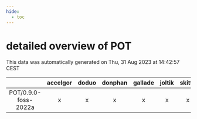 ```yaml
---
hide:
  - toc
---
```


detailed overview of POT
========================


This data was automatically generated on Thu, 31 Aug 2023 at 14:42:57 CEST  

| |accelgor|doduo|donphan|gallade|joltik|skitty|swalot|victini|
| :---: | :---: | :---: | :---: | :---: | :---: | :---: | :---: | :---: |
|POT/0.9.0-foss-2022a|x|x|x|x|x|x|x|x|
